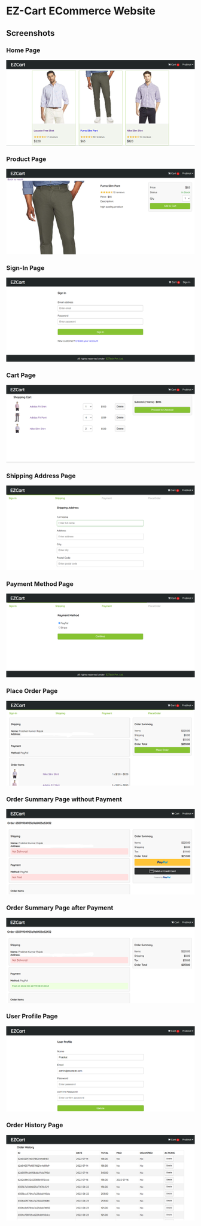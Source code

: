 # EZ-Cart ECommerce Website

## Screenshots
<h3>Home Page</h3>

<div> 
<img src="screenshots/homepage.png" alt="Homepage">
</div>

<h3>Product Page</h3>
<div> 
<img src="screenshots/productPage.png" alt="Product Page">
</div>
  
<h3>Sign-In Page</h3>
<div> 
<img src="screenshots/signin.png" alt="Sign-In">
</div>
  
<h3>Cart Page</h3>
<div> 
<img src="screenshots/cart.png" alt="Cart">
</div>
  
<h3>Shipping Address Page</h3>
<div> 
<img src="screenshots/shipping.png" alt="Shipping">
</div>

<h3>Payment Method Page</h3>
<div> 
<img src="screenshots/paymentMethod.png" alt="Payment Method">
</div>

<h3>Place Order Page</h3>
<div> 
<img src="screenshots/placeOrder.png" alt="Place Order">
</div>

<h3>Order Summary Page without Payment</h3>
<div> 
<img src="screenshots/withoutpayment.png" alt="Without Payment">
</div>

<h3>Order Summary Page after Payment</h3>
<div> 
<img src="screenshots/afterPayment.png" alt="After Payment">
</div>

<h3>User Profile Page</h3>
<div> 
<img src="screenshots/userProfile.png" alt="userProfile">
</div>

<h3>Order History Page</h3>
<div> 
<img src="screenshots/orderHistory.png" alt="Order History">
</div>
